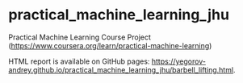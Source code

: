 # practical_machine_learning_jhu
Practical Machine Learning Course Project (https://www.coursera.org/learn/practical-machine-learning)

HTML report is available on GitHub pages: https://yegorov-andrey.github.io/practical_machine_learning_jhu/barbell_lifting.html.
